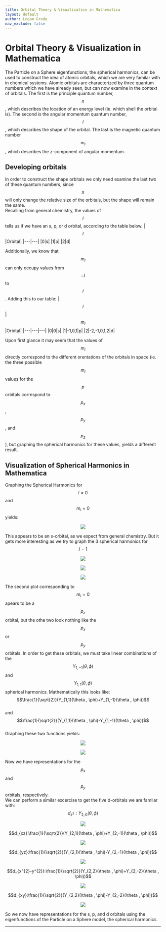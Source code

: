 ```yaml
---
title: Orbital Theory & Visualization in Mathematica
layout: default
author: Logan Grady
nav_exclude: false
---
```


# Orbital Theory & Visualization in Mathematica
The Particle on a Sphere eigenfunctions, the spherical harmonics, can be used to construct the idea of atomic orbitals, which we are very familar with in chemical systems. Atomic orbitals are characterized by three quantum numbers which we have already seen, but can now examine in the context of orbitals. The first is the principle quantum number, $$n$$, which describes the location of an energy level (ie. which shell the orbital is). The second is the angular momentum quantum number, $$l$$, which describes the shape of the orbital. The last is the magnetic quantum number $$m_{l}$$, which describes the z-component of angular momentum. 
## Developing orbitals
In order to construct the shape orbitals we only need examine the last two of these quantum numbers, since $$n$$ will only change the relative size of the orbitals, but the shape will remain the same. \
Recalling from general chemistry, the values of $$l$$ tells us if we have an s, p, or d orbital, according to the table below.
|$$l$$|Orbital|
|---|---|
|0|s|
|1|p|
|2|d| 

Additionally, we know that $$m_{l}$$ can only occupy values from $$-l$$ to $$l$$. Adding this to our table:
|$$l$$|$$m_{l}$$|Orbital|
|---|---|---|
|0|0|s|
|1|-1,0,1|p|
|2|-2,-1,0,1,2|d| 

Upon first glance it may seem that the values of $$m_{l}$$ directly correspond to the different orentations of the orbitals in space (ie. the three possible $$m_{l}$$ values for the $$p$$ orbitals correspond to $$p_{x}$$,$$p_{y}$$, and $$p_{z}$$), but graphing the spherical harmonics for these values, yields a different result.

## Visualization of Spherical Harmonics in Mathematica
Graphing the Spherical Harmonics for $$l = 0$$ and $$m_{l} = 0$$ yields: 
<p align="center"><img src="../assets/images/s-orbital.jpg"></p> 

This appears to be an s-orbital, as we expect from general chemistry. But it gets more interesting as we try to graph the 3 spherical harmonics for $$l=1$$ 

<p align="center"><img src="../assets/images/l1-ml--1.jpg"></p>
<p align="center"><img src="../assets/images/l1-ml-0.jpg"></p>
<p align="center"><img src="../assets/images/l1-ml-1.jpg"></p>

The second plot corresponding to $$m_{l}=0$$ apears to be a $$p_{z}$$ orbital, but the othe two look nothing like the $$p_{x}$$ or $$p_{y}$$ orbitals. In order to get these orbitals, we must take linear combinations of the $$Y_{1,-1}(\theta , \phi)$$ and $$Y_{1,1}(\theta , \phi)$$ spherical harmonics. Mathematically this looks like: \
$$\frac{1}{\sqrt{2}}(Y_{1,1}(\theta , \phi)+Y_{1,-1}(\theta , \phi))$$ \
and \
$$\frac{1}{\sqrt{2}}(Y_{1,1}(\theta , \phi)-Y_{1,-1}(\theta , \phi))$$ \
Graphing these two functions yields: 
<p align="center"><img src="../assets/images/px.jpg"></p>
<p align="center"><img src="../assets/images/py.jpg"></p>

Now we have representations for the $$p_{x}$$ and $$p_{y}$$ orbitals, respectively. \
We can perform a similar excercise to get the five d-orbitals we are familar with:
$$d_{z^{2}}:Y_{2,0}(\theta , \phi)$$
<p align="center"><img src="../assets/images/dz2.jpg"></p>

$$d_{xz}:\frac{1}{\sqrt{2}}(Y_{2,1}(\theta , \phi)+Y_{2,-1}(\theta , \phi))$$
<p align="center"><img src="../assets/images/dxz.jpg"></p>

$$d_{yz}:\frac{1}{\sqrt{2}}(Y_{2,1}(\theta , \phi)-Y_{2,-1}(\theta , \phi))$$
<p align="center"><img src="../assets/images/dyz.jpg"></p>

$$d_{x^{2}-y^{2}}:\frac{1}{\sqrt{2}}(Y_{2,2}(\theta , \phi)+Y_{2,-2}(\theta , \phi))$$
<p align="center"><img src="../assets/images/dx2y2.jpg"></p>

$$d_{xy}:\frac{1}{\sqrt{2}}(Y_{2,2}(\theta , \phi)-Y_{2,-2}(\theta , \phi))$$
<p align="center"><img src="../assets/images/dxy.jpg"></p>

So we now have representations for the s, p, and d orbitals using the eigenfunctions of the Particle on a Sphere model, the spherical harmonics. 

---
